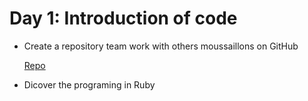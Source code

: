 # Day 1: Introduction of code

- Create a repository team work with others moussaillons on GitHub

  [Repo](https://github.com/tienduy-nguyen/Big_Corpo_Food)

- Dicover the programing in Ruby

